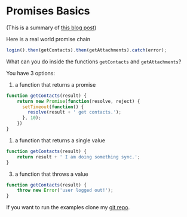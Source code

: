 # Promises Basics

(This is a summary of [this blog post](http://pouchdb.com/2015/05/18/we-have-a-problem-with-promises.html))

Here is a real world promise chain
```js
login().then(getContacts).then(getAttachments).catch(error);
```

What can you do inside the functions `getContacts` and `getAttachments`?

You have 3 options:

1. a function that returns a promise
```js
function getContacts(result) {
    return new Promise(function(resolve, reject) {
      setTimeout(function() {
        resolve(result + ' get contacts.');
      }, 10);
    })
}
```

1. a function that returns a single value
```js
function getContacts(result) {
    return result + ' I am doing something sync.';
}
```

3. a function that throws a value
```js
function getContacts(result) {
    throw new Error('user logged out!');
}
```

If you want to run the examples clone my [git repo](https://github.com/oren/promises-example).
